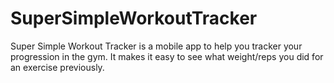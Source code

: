 # SuperSimpleWorkoutTracker
Super Simple Workout Tracker is a mobile app to help you tracker your progression in the gym. It makes it easy to see what weight/reps you did for an exercise previously. 

